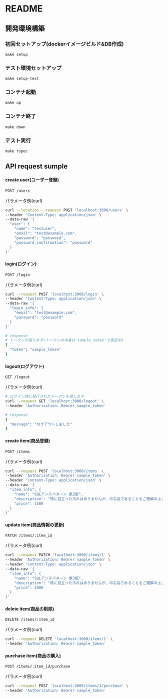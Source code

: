 # README

## 開発環境構築

### 初回セットアップ(dockerイメージビルド&DB作成)

```
make setup
```

### テスト環境セットアップ

```
make setup-test
```

### コンテナ起動

```
make up
```

### コンテナ終了

```
make down
```

### テスト実行
```
make rspec
```

## API request sumple

#### create user(ユーザー登録)

`POST /users`

パラメータ例(curl)

```sh
curl --location --request POST 'localhost:3000/users' \
--header 'Content-Type: application/json' \
--data-raw '{
  "user": {
    "name": "testuser",
    "email": "test@example.com",
    "password": "password",
    "password_confirmation": "password"
  }
}'
```

#### login(ログイン)

`POST /login`

パラメータ例(curl)

```sh
curl --request POST 'localhost:3000/login' \
--header 'Content-Type: application/json' \
--data-raw '{
  "login_info": {
    "email": "test@example.com",
    "password": "password"
  }
}'

# response
# トークンが返ります(トークンの中身は'sample_token'で固定中)
{
  "token": "sample_token"
}
```

#### logout(ログアウト)

`GET /logout`

パラメータ例(curl)

```sh
# ログイン時に発行されたトークンを渡します
curl --request GET 'localhost:3000/logout' \
--header 'Authorization: Bearer sample_token'

# response
{
  "message": "ログアウトしました"
}
```

#### create item(商品登録)

`POST /items`

パラメータ例(curl)

```sh
curl --request POST 'localhost:3000/items' \
--header 'Authorization: Bearer sample_token' \
--header 'Content-Type: application/json' \
--data-raw '{
  "item_info": {
    "name": "SQLアンチパターン 第2版",
    "description": "特に目立った汚れはありませんが、中古品であることをご理解の上ご購入お願い致します。",
    "price": 1500
  }
}'
```

#### update item(商品情報の更新)

`PATCH /items/:item_id`

パラメータ例(curl)

```sh
curl --request PATCH 'localhost:3000/items/1' \
--header 'Authorization: Bearer sample_token' \
--header 'Content-Type: application/json' \
--data-raw '{
  "item_info": {
    "name": "SQLアンチパターン 第3版",
    "description": "特に目立った汚れはありませんが、中古品であることをご理解の上ご購入お願い致します。",
    "price": 2000
  }
}'
```

#### delete item(商品の削除)

`DELETE /items/:item_id`

パラメータ例(curl)

```sh
curl --request DELETE 'localhost:3000/items/1' \
--header 'Authorization: Bearer sample_token'
```

#### purchase item(商品の購入)

`POST /items/:item_id/purchase`

パラメータ例(curl)

```sh
curl --request POST 'localhost:3000/items/1/purchase' \
--header 'Authorization: Bearer sample_token'
```

